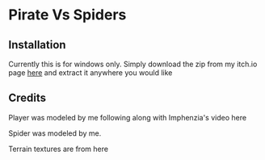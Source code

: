 # Pirate Vs Spiders


## Installation
Currently this is for windows only.
Simply download the zip from my itch.io page [here](https://oniro.itch.io/pirate-vs-spiders) and extract it anywhere you would like

## Credits
Player was modeled by me following along with Imphenzia's video here

Spider was modeled by me.

Terrain textures are from here
